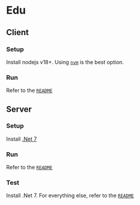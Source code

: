 # Edu

## Client
### Setup
Install nodejs v18+. Using [`nvm`](https://github.com/nvm-sh/nvm) is the best option.

### Run
Refer to the [`README`](./client/README.md)

## Server

### Setup
Install [.Net 7](https://dotnet.microsoft.com/en-us/download/dotnet/7.0)

### Run
Refer to the [`README`](./server/README.md)

### Test
Install .Net 7. For everything else, refer to the [`README`](./server.tests/README.md)